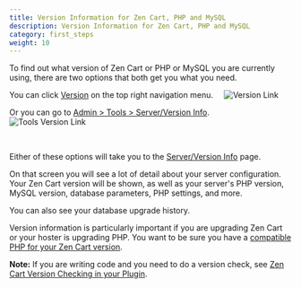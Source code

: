 ```yaml
---
title: Version Information for Zen Cart, PHP and MySQL
description: Version Information for Zen Cart, PHP and MySQL
category: first_steps 
weight: 10
---
```


To find out what version of Zen Cart or PHP or MySQL you are currently using, there are two options that both get you what you need.

You can click [Version](/user/admin_pages/admin_version/) on the top right navigation menu.  &nbsp;&nbsp;&nbsp; ![Version Link](/images/skinny_version.png)

Or you can go to [Admin > Tools > Server/Version Info](/user/admin_pages/tools/server_info/).  &nbsp;&nbsp;&nbsp;  ![Tools Version Link](/images/tools_server_version.png)

<br>

Either of these options will take you to the [Server/Version Info](/user/admin_pages/tools/server_info) page.

On that screen you will see a lot of detail about your server configuration. Your Zen Cart version will be shown, as well as your server's PHP version, MySQL version, database parameters, PHP settings, and more.

You can also see your database upgrade history.

Version information is particularly important if you are upgrading Zen Cart 
or your hoster is upgrading PHP.  You want to be sure you have a 
[compatible PHP for your Zen Cart version](/user/first_steps/server_requirements/). 

**Note:** If you are writing code and you need to do a version check, see [Zen Cart Version Checking in your Plugin](/dev/plugins/version/).
